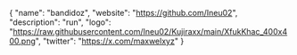 {
  "name": "bandidoz",
  "website": "https://github.com/Ineu02",
  "description": "run",
  "logo": "https://raw.githubusercontent.com/Ineu02/Kujiraxx/main/XfukKhac_400x400.png",
  "twitter": "https://x.com/maxwelxyz"
}
